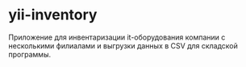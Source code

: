 # yii-inventory
Приложение для инвентаризации it-оборудования компании с несколькими филиалами и выгрузки данных в CSV для складской программы.
